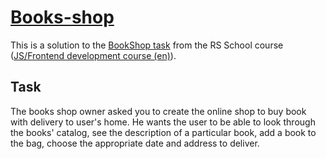 # [Books-shop](https://taleatg.github.io/books-shop/)

This is a solution to the [BookShop task](https://github.com/rolling-scopes-school/js-fe-course-en/blob/main/tasks/books-shop/books-shop.md) from the RS School course ([JS/Frontend development course (en)](https://rs.school/js-en/)).

## Task
The books shop owner asked you to create the online shop to buy book with delivery to user's home. He wants the user to be able to look through the books' catalog, see the description of a particular book, add a book to the bag, choose the appropriate date and address to deliver. 
